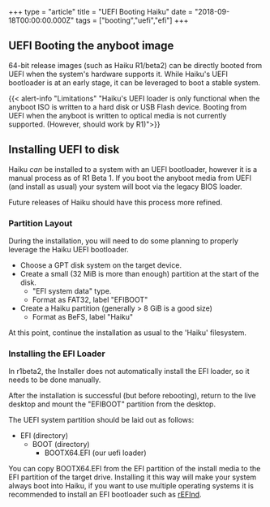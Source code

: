 +++
type = "article"
title = "UEFI Booting Haiku"
date = "2018-09-18T00:00:00.000Z"
tags = ["booting","uefi","efi"]
+++

## UEFI Booting the anyboot image

64-bit release images (such as Haiku R1/beta2) can be directly booted from UEFI when the system's hardware supports it.
While Haiku's UEFI bootloader is at an early stage, it can be leveraged to boot a stable system.

{{< alert-info "Limitations" "Haiku's UEFI loader is only functional when the anyboot ISO is written to a hard disk or USB Flash device. Booting from UEFI when the anyboot is written to optical media is not currently supported. (However, should work by R1)">}}

## Installing UEFI to disk

Haiku *can* be installed to a system with an UEFI bootloader, however it is a manual process as of R1 Beta 1.
If you boot the anyboot media from UEFI (and install as usual) your system will boot via the legacy BIOS loader.

Future releases of Haiku should have this process more refined.

### Partition Layout

During the installation, you will need to do some planning to properly leverage the Haiku UEFI bootloader.

  * Choose a GPT disk system on the target device.
  * Create a small (32 MiB is more than enough) partition at the start of the disk.
    * "EFI system data" type.
    * Format as FAT32, label "EFIBOOT"
  * Create a Haiku partition (generally > 8 GiB is a good size)
    * Format as BeFS, label "Haiku"

At this point, continue the installation as usual to the 'Haiku' filesystem.

### Installing the EFI Loader

In r1beta2, the Installer does not automatically install the EFI loader, so it needs to be done manually.

After the installation is successful (but before rebooting), return to the live desktop and mount the "EFIBOOT" partition from the desktop.

The UEFI system partition should be laid out as follows:

  * EFI (directory)
    * BOOT (directory)
      * BOOTX64.EFI (our uefi loader)

You can copy BOOTX64.EFI from the EFI partition of the install media to the EFI partition of the target drive.
Installing it this way will make your system always boot into Haiku, if you want to use multiple operating systems
it is recommended to install an EFI bootloader such as [rEFInd](https://www.rodsbooks.com/refind/).

